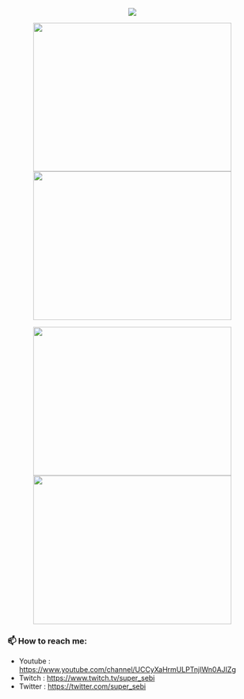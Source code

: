 <p align="center"><a href="https://github.com/Bufkin/github-readme-stats">
  <img align="center" src="https://github-readme-stats.vercel.app/api?username=Bufkin&show_icons=true&theme=tokyonight" />
</a></p>

<p align="center"><a href="https://wakatime.com/@Bufkin">
  <img align="center" width="400" height="300" src="https://wakatime.com/share/@Bufkin/354789fc-2f75-4dee-b921-66e318342c26.svg" />
</a>
<a href="https://wakatime.com/@Bufkin">
  <img align="center" width="400" height="300" src="https://wakatime.com/share/@Bufkin/ad5552f7-47f6-4a48-9791-8ba9f98bd4bf.svg" />
</a></p>

<p align="center"><a href="https://wakatime.com/@Bufkin">
  <img align="center" width="400" height="300" src="https://wakatime.com/share/@Bufkin/6e96cd52-a2fc-42ea-9325-f8d7663856f2.svg" />
</a>
<a href="https://wakatime.com/@Bufkin">
  <img align="center" width="400" height="300" src="https://wakatime.com/share/@Bufkin/e9203a2a-bf21-4524-bd4a-d02b9f7d3dc5.svg" />
</a></p>

### 📫 How to reach me:

- Youtube : <https://www.youtube.com/channel/UCCyXaHrmULPTnjIWn0AJIZg>
- Twitch : <https://www.twitch.tv/super_sebi>
- Twitter : <https://twitter.com/super_sebi>

